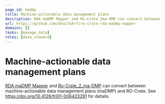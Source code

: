 ```yaml
---
page_id: madmp
title: Machine-actionable data management plans
description: RDA maDMP Mapper and Ro-Crate_2ma-DMP can convert between machine-actionable data management plans (maDMP) and RO-Crate.
url: https://github.com/GhaithArf/ro-crate-rda-madmp-mapper
domains: []
tasks: [manage_data]
roles: [data_steward]
---
```



# Machine-actionable data management plans

[RDA maDMP Mapper](https://github.com/GhaithArf/ro-crate-rda-madmp-mapper) and [Ro-Crate_2_ma-DMP](https://github.com/BrennerG/Ro-Crate_2_ma-DMP/tree/r2d_) can convert between machine-actionable data management plans (maDMP) and RO-Crate. See <https://doi.org/10.4126/frl01-006423291> for details.
